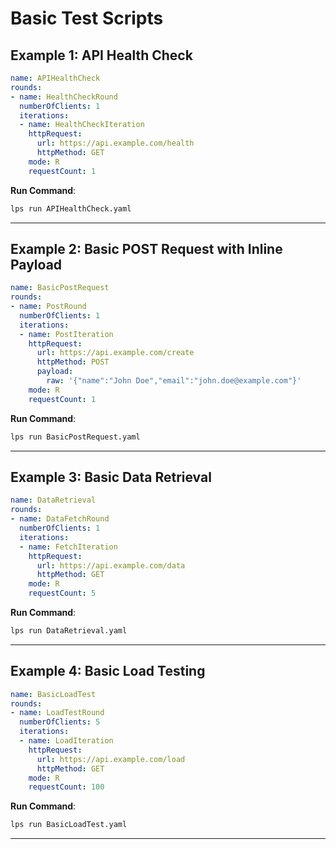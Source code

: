 
# Basic Test Scripts

## Example 1: API Health Check
```yaml
name: APIHealthCheck
rounds:
- name: HealthCheckRound
  numberOfClients: 1
  iterations:
  - name: HealthCheckIteration
    httpRequest:
      url: https://api.example.com/health
      httpMethod: GET
    mode: R
    requestCount: 1
```
**Run Command**:
```bash
lps run APIHealthCheck.yaml
```

---

## Example 2: Basic POST Request with Inline Payload
```yaml
name: BasicPostRequest
rounds:
- name: PostRound
  numberOfClients: 1
  iterations:
  - name: PostIteration
    httpRequest:
      url: https://api.example.com/create
      httpMethod: POST
      payload:
        raw: '{"name":"John Doe","email":"john.doe@example.com"}'
    mode: R
    requestCount: 1
```
**Run Command**:
```bash
lps run BasicPostRequest.yaml
```

---

## Example 3: Basic Data Retrieval
```yaml
name: DataRetrieval
rounds:
- name: DataFetchRound
  numberOfClients: 1
  iterations:
  - name: FetchIteration
    httpRequest:
      url: https://api.example.com/data
      httpMethod: GET
    mode: R
    requestCount: 5
```
**Run Command**:
```bash
lps run DataRetrieval.yaml
```

---

## Example 4: Basic Load Testing
```yaml
name: BasicLoadTest
rounds:
- name: LoadTestRound
  numberOfClients: 5
  iterations:
  - name: LoadIteration
    httpRequest:
      url: https://api.example.com/load
      httpMethod: GET
    mode: R
    requestCount: 100
```
**Run Command**:
```bash
lps run BasicLoadTest.yaml
```

---
